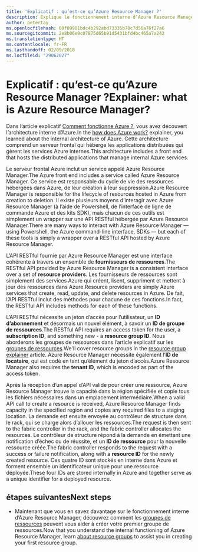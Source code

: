 ```yaml
---
title: 'Explicatif : qu’est-ce qu’Azure Resource Manager ?'
description: Explique le fonctionnement interne d’Azure Resource Manager
author: petertay
ms.openlocfilehash: 60f09901bdc4b292abd73335b78c7d56a76f27a6
ms.sourcegitcommit: 2e8b06e9c07875d65b91d5431bfd4bc465a7a242
ms.translationtype: HT
ms.contentlocale: fr-FR
ms.lasthandoff: 02/09/2018
ms.locfileid: "29062027"
---
```

# <a name="explainer-what-is-azure-resource-manager"></a><span data-ttu-id="b7999-103">Explicatif : qu’est-ce qu’Azure Resource Manager ?</span><span class="sxs-lookup"><span data-stu-id="b7999-103">Explainer: what is Azure Resource Manager?</span></span>

<span data-ttu-id="b7999-104">Dans l’article explicatif [Comment fonctionne Azure ?](azure-explainer.md), vous avez découvert l’architecture interne d’Azure.</span><span class="sxs-lookup"><span data-stu-id="b7999-104">In the [how does Azure work?](azure-explainer.md) explainer, you learned about the internal architecture of Azure.</span></span> <span data-ttu-id="b7999-105">Cette architecture comprend un serveur frontal qui héberge les applications distribuées qui gèrent les services Azure internes.</span><span class="sxs-lookup"><span data-stu-id="b7999-105">This architecture includes a front end that hosts the distributed applications that manage internal Azure services.</span></span>

<span data-ttu-id="b7999-106">Le serveur frontal Azure inclut un service appelé Azure Resource Manager.</span><span class="sxs-lookup"><span data-stu-id="b7999-106">The Azure front end includes a service called Azure Resource Manager.</span></span> <span data-ttu-id="b7999-107">Ce service est responsable du cycle de vie des ressources hébergées dans Azure, de leur création à leur suppression.</span><span class="sxs-lookup"><span data-stu-id="b7999-107">Azure Resource Manager is responsible for the lifecycle of resources hosted in Azure from creation to deletion.</span></span> <span data-ttu-id="b7999-108">Il existe plusieurs moyens d’interagir avec Azure Resource Manager (à l’aide de Powershell, de l’interface de ligne de commande Azure et des kits SDK), mais chacun de ces outils est simplement un wrapper sur une API RESTful hébergée par Azure Resource Manager.</span><span class="sxs-lookup"><span data-stu-id="b7999-108">There are many ways to interact with Azure Resource Manager &mdash; using Powershell, the Azure command-line interface, SDKs &mdash; but each of these tools is simply a wrapper over a RESTful API hosted by Azure Resource Manager.</span></span>

<span data-ttu-id="b7999-109">L’API RESTful fournie par Azure Resource Manager est une interface cohérente à travers un ensemble de **fournisseurs de ressources**.</span><span class="sxs-lookup"><span data-stu-id="b7999-109">The RESTful API provided by Azure Resource Manager is a consistent interface over a set of **resource providers**.</span></span> <span data-ttu-id="b7999-110">Les fournisseurs de ressources sont simplement des services Azure qui créent, lisent, suppriment et mettent à jour des ressources dans Azure.</span><span class="sxs-lookup"><span data-stu-id="b7999-110">Resource providers are simply Azure services that create, read, update, and delete resources in Azure.</span></span> <span data-ttu-id="b7999-111">De fait, l’API RESTful inclut des méthodes pour chacune de ces fonctions.</span><span class="sxs-lookup"><span data-stu-id="b7999-111">In fact, the RESTful API includes methods for each of these functions.</span></span> 

<span data-ttu-id="b7999-112">L’API RESTful nécessite un jeton d’accès pour l’utilisateur, un **ID d’abonnement** et désormais un nouvel élément, à savoir un **ID de groupe de ressources**.</span><span class="sxs-lookup"><span data-stu-id="b7999-112">The RESTful API requires an access token for the user, a **subscription ID**, and something new - a **resource group ID**.</span></span> <span data-ttu-id="b7999-113">Nous aborderons les groupes de ressources dans l’article explicatif sur les [groupes de ressources](resource-group-explainer.md).</span><span class="sxs-lookup"><span data-stu-id="b7999-113">We'll cover resource groups in the [resource group explainer](resource-group-explainer.md) article.</span></span> <span data-ttu-id="b7999-114">Azure Resource Manager nécessite également l’**ID de locataire**, qui est codé en tant qu’élément du jeton d’accès.</span><span class="sxs-lookup"><span data-stu-id="b7999-114">Azure Resource Manager also requires the **tenant ID**, which is encoded as part of the access token.</span></span> 

<span data-ttu-id="b7999-115">Après la réception d’un appel d’API valide pour créer une ressource, Azure Resource Manager trouve la capacité dans la région spécifiée et copie tous les fichiers nécessaires dans un emplacement intermédiaire.</span><span class="sxs-lookup"><span data-stu-id="b7999-115">When a valid API call to create a resource is received, Azure Resource Manager finds capacity in the specified region and copies any required files to a staging location.</span></span> <span data-ttu-id="b7999-116">La demande est ensuite envoyée au contrôleur de structure dans le rack, qui se charge alors d’allouer les ressources.</span><span class="sxs-lookup"><span data-stu-id="b7999-116">The request is then sent to the fabric controller in the rack, and the fabric controller allocates the resources.</span></span> <span data-ttu-id="b7999-117">Le contrôleur de structure répond à la demande en émettant une notification d’échec ou de réussite, et un **ID de ressource** pour la nouvelle ressource créée.</span><span class="sxs-lookup"><span data-stu-id="b7999-117">The fabric controller responds to the request with a success or failure notification, along with a **resource ID** for the newly created resource.</span></span> <span data-ttu-id="b7999-118">Ces quatre ID sont stockés en interne dans Azure et forment ensemble un identificateur unique pour une ressource déployée.</span><span class="sxs-lookup"><span data-stu-id="b7999-118">These four IDs are stored internally in Azure and together serve as a unique identifier for a deployed resource.</span></span>

## <a name="next-steps"></a><span data-ttu-id="b7999-119">étapes suivantes</span><span class="sxs-lookup"><span data-stu-id="b7999-119">Next steps</span></span>

* <span data-ttu-id="b7999-120">Maintenant que vous en savez davantage sur le fonctionnement interne d’Azure Resource Manager, découvrez comment les [groupes de ressources](resource-group-explainer.md) peuvent vous aider à créer votre premier groupe de ressources.</span><span class="sxs-lookup"><span data-stu-id="b7999-120">Now that you understand the internal functioning of Azure Resource Manager, learn [about resource groups](resource-group-explainer.md) to assist you in creating your first resource group.</span></span>
